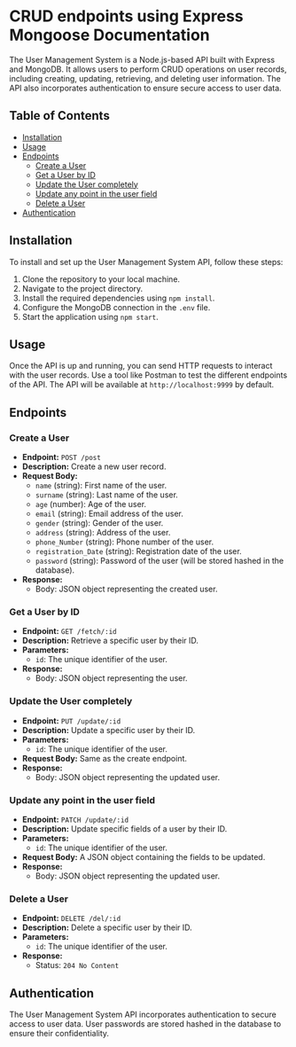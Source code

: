 # CRUD endpoints using Express Mongoose Documentation
The User Management System is a Node.js-based API built with Express and MongoDB. It allows users to perform CRUD operations on user records, including creating, updating, retrieving, and deleting user information. The API also incorporates authentication to ensure secure access to user data.
## Table of Contents
- [Installation](#installation)
- [Usage](#usage)
- [Endpoints](#endpoints)
  - [Create a User](#create-a-user)
  - [Get a User by ID](#get-a-user-by-id)
  - [Update the User completely](#update-the-user-completely)
  - [Update any point in the user field](#update-any-point-in-the-user-field)
  - [Delete a User](#delete-a-user)
- [Authentication](#authentication)
## Installation
To install and set up the User Management System API, follow these steps:
1. Clone the repository to your local machine.
2. Navigate to the project directory.
3. Install the required dependencies using `npm install`.
4. Configure the MongoDB connection in the `.env` file.
5. Start the application using `npm start`.
## Usage
Once the API is up and running, you can send HTTP requests to interact with the user records. Use a tool like Postman to test the different endpoints of the API.
The API will be available at `http://localhost:9999` by default.
## Endpoints
### Create a User
- **Endpoint:** `POST /post`
- **Description:** Create a new user record.
- **Request Body:**
  - `name` (string): First name of the user.
  - `surname` (string): Last name of the user.
  - `age` (number): Age of the user.
  - `email` (string): Email address of the user.
  - `gender` (string): Gender of the user.
  - `address` (string): Address of the user.
  - `phone_Number` (string): Phone number of the user.
  - `registration_Date` (string): Registration date of the user.
  - `password` (string): Password of the user (will be stored hashed in the database).
- **Response:**
  - Body: JSON object representing the created user.
### Get a User by ID
- **Endpoint:** `GET /fetch/:id`
- **Description:** Retrieve a specific user by their ID.
- **Parameters:**
  - `id`: The unique identifier of the user.
- **Response:**
  - Body: JSON object representing the user.
### Update the User completely
- **Endpoint:** `PUT /update/:id`
- **Description:** Update a specific user by their ID.
- **Parameters:**
  - `id`: The unique identifier of the user.
- **Request Body:** Same as the create endpoint.
- **Response:**
  - Body: JSON object representing the updated user.
### Update any point in the user field
- **Endpoint:** `PATCH /update/:id`
- **Description:** Update specific fields of a user by their ID.
- **Parameters:**
  - `id`: The unique identifier of the user.
- **Request Body:** A JSON object containing the fields to be updated.
- **Response:**
  - Body: JSON object representing the updated user.
### Delete a User
- **Endpoint:** `DELETE /del/:id`
- **Description:** Delete a specific user by their ID.
- **Parameters:**
  - `id`: The unique identifier of the user.
- **Response:**
  - Status: `204 No Content`
## Authentication
The User Management System API incorporates authentication to secure access to user data. User passwords are stored hashed in the database to ensure their confidentiality.
